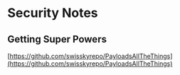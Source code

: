 # Security Notes

## Getting Super Powers

[https://github.com/swisskyrepo/PayloadsAllTheThings](https://github.com/swisskyrepo/PayloadsAllTheThings)





